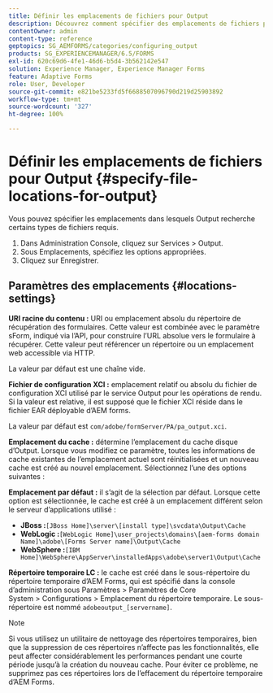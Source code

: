 ```yaml
---
title: Définir les emplacements de fichiers pour Output
description: Découvrez comment spécifier des emplacements de fichiers pour Output pour certains types de fichiers, par exemple, URI racine du contenu, Fichier de configuration XCI, Cache et Par défaut.
contentOwner: admin
content-type: reference
geptopics: SG_AEMFORMS/categories/configuring_output
products: SG_EXPERIENCEMANAGER/6.5/FORMS
exl-id: 620c69d6-4fe1-46d6-b5d4-3b562142e547
solution: Experience Manager, Experience Manager Forms
feature: Adaptive Forms
role: User, Developer
source-git-commit: e821be5233fd5f6688507096790d219d25903892
workflow-type: tm+mt
source-wordcount: '327'
ht-degree: 100%

---
```


# Définir les emplacements de fichiers pour Output {#specify-file-locations-for-output}

Vous pouvez spécifier les emplacements dans lesquels Output recherche certains types de fichiers requis.

1. Dans Administration Console, cliquez sur Services > Output.
1. Sous Emplacements, spécifiez les options appropriées.
1. Cliquez sur Enregistrer.

## Paramètres des emplacements {#locations-settings}

**URI racine du contenu :** URI ou emplacement absolu du répertoire de récupération des formulaires. Cette valeur est combinée avec le paramètre sForm, indiqué via l’API, pour construire l’URL absolue vers le formulaire à récupérer. Cette valeur peut référencer un répertoire ou un emplacement web accessible via HTTP.

La valeur par défaut est une chaîne vide.

**Fichier de configuration XCI :** emplacement relatif ou absolu du fichier de configuration XCI utilisé par le service Output pour les opérations de rendu. Si la valeur est relative, il est supposé que le fichier XCI réside dans le fichier EAR déployable d’AEM forms.

La valeur par défaut est `com/adobe/formServer/PA/pa_output.xci`.

**Emplacement du cache :** détermine l’emplacement du cache disque d’Output. Lorsque vous modifiez ce paramètre, toutes les informations de cache existantes de l’emplacement actuel sont réinitialisées et un nouveau cache est créé au nouvel emplacement. Sélectionnez l’une des options suivantes :

**Emplacement par défaut :** il s’agit de la sélection par défaut. Lorsque cette option est sélectionnée, le cache est créé à un emplacement différent selon le serveur d’applications utilisé :

* **JBoss :**`[JBoss Home]\server\[install type]\svcdata\Output\Cache` 
* **WebLogic :**`[WebLogic Home]\user_projects\domains\[aem-forms domain Name]\adobe\[Forms Server name]\Output\Cache`
* **WebSphere :**`[IBM Home]\WebSphere\AppServer\installedApps\adobe\server1\Output\Cache`

**Répertoire temporaire LC :** le cache est créé dans le sous-répertoire du répertoire temporaire d’AEM Forms, qui est spécifié dans la console d’administration sous Paramètres > Paramètres de Core System > Configurations > Emplacement du répertoire temporaire. Le sous-répertoire est nommé `adobeoutput_[servername]`.

>[!NOTE]
>
>Si vous utilisez un utilitaire de nettoyage des répertoires temporaires, bien que la suppression de ces répertoires n’affecte pas les fonctionnalités, elle peut affecter considérablement les performances pendant une courte période jusqu’à la création du nouveau cache. Pour éviter ce problème, ne supprimez pas ces répertoires lors de l’effacement du répertoire temporaire d’AEM Forms.
